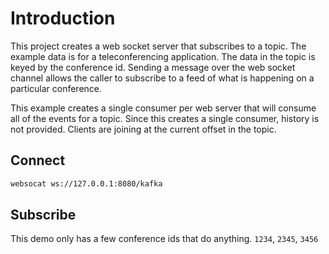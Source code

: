 # Introduction

This project creates a web socket server that subscribes to a topic. The example data is for a 
teleconferencing application. The data in the topic is keyed by the conference id. Sending a message 
over the web socket channel allows the caller to subscribe to a feed of what is happening on a particular conference. 

This example creates a single consumer per web server that will consume all of the events for a topic. Since this 
creates a single consumer, history is not provided. Clients are joining at the current offset in the 
topic. 

## Connect 

```bash
websocat ws://127.0.0.1:8080/kafka
```

## Subscribe

This demo only has a few conference ids that do anything. `1234`, `2345`, `3456`


